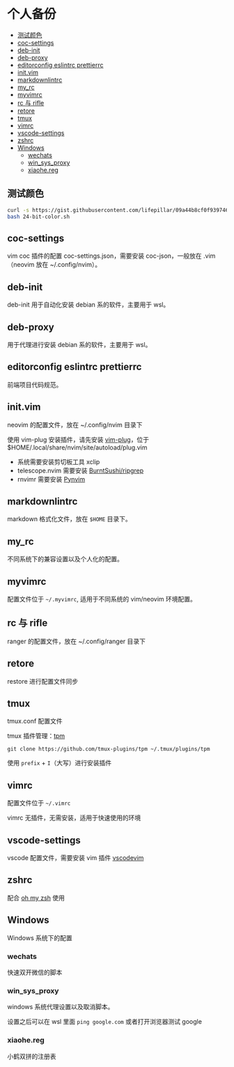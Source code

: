 # 个人备份

<!-- vim-markdown-toc GFM -->

- [测试颜色](#测试颜色)
- [coc-settings](#coc-settings)
- [deb-init](#deb-init)
- [deb-proxy](#deb-proxy)
- [editorconfig eslintrc prettierrc](#editorconfig-eslintrc-prettierrc)
- [init.vim](#initvim)
- [markdownlintrc](#markdownlintrc)
- [my_rc](#my_rc)
- [myvimrc](#myvimrc)
- [rc 与 rifle](#rc-与-rifle)
- [retore](#retore)
- [tmux](#tmux)
- [vimrc](#vimrc)
- [vscode-settings](#vscode-settings)
- [zshrc](#zshrc)
- [Windows](#windows)
  - [wechats](#wechats)
  - [win_sys_proxy](#win_sys_proxy)
  - [xiaohe.reg](#xiaohereg)

<!-- vim-markdown-toc -->

## 测试颜色

```sh
curl -s https://gist.githubusercontent.com/lifepillar/09a44b8cf0f9397465614e622979107f/raw/24-bit-color.sh >24-bit-color.sh
bash 24-bit-color.sh
```

## coc-settings

vim coc 插件的配置 coc-settings.json，需要安装 coc-json，一般放在 .vim（neovim 放在 ~/.config/nvim）。

## deb-init

deb-init 用于自动化安装 debian 系的软件，主要用于 wsl。

## deb-proxy

用于代理进行安装 debian 系的软件，主要用于 wsl。

## editorconfig eslintrc prettierrc

前端项目代码规范。

## init.vim

neovim 的配置文件，放在 ~/.config/nvim 目录下

使用 vim-plug 安装插件，请先安装 [vim-plug](https://github.com/junegunn/vim-plug)，位于 $HOME/.local/share/nvim/site/autoload/plug.vim

- 系统需要安装剪切板工具 xclip
- telescope.nvim 需要安装 [BurntSushi/ripgrep](https://github.com/BurntSushi/ripgrep)
- rnvimr 需要安装 [Pynvim](https://github.com/neovim/pynvim)

## markdownlintrc

markdown 格式化文件，放在 `$HOME` 目录下。

## my_rc

不同系统下的兼容设置以及个人化的配置。

## myvimrc

配置文件位于 `~/.myvimrc`, 适用于不同系统的 vim/neovim 环境配置。

## rc 与 rifle

ranger 的配置文件，放在 ~/.config/ranger 目录下

## retore

restore 进行配置文件同步

## tmux

tmux.conf 配置文件

tmux 插件管理：[tpm](https://github.com/tmux-plugins/tpm)

```shell
git clone https://github.com/tmux-plugins/tpm ~/.tmux/plugins/tpm
```

使用 `prefix` + `I`（大写）进行安装插件

## vimrc

配置文件位于 `~/.vimrc`

vimrc 无插件，无需安装，适用于快速使用的环境

## vscode-settings

vscode 配置文件，需要安装 vim 插件 [vscodevim](https://github.com/asvetliakov/vscodevim)

## zshrc

配合 [oh my zsh](https://github.com/ohmyzsh/ohmyzsh) 使用

## Windows

Windows 系统下的配置

### wechats

快速双开微信的脚本

### win_sys_proxy

windows 系统代理设置以及取消脚本。

设置之后可以在 wsl 里面 `ping google.com` 或者打开浏览器测试 google

### xiaohe.reg

小鹤双拼的注册表

